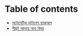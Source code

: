 # Table of contents

* [অটোমেটিক ডাটাবেস ব্যাকআপ](README.md)
* [শীঘ্রই আসছে অন্য বিষয়](undefined.md)

